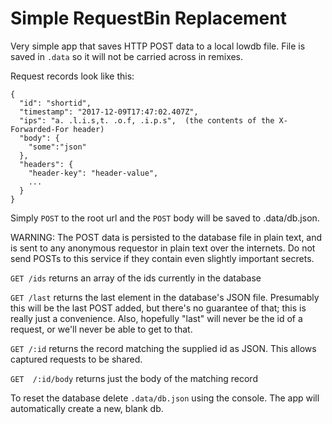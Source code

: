 Simple RequestBin Replacement
=============================

Very simple app that saves HTTP POST data to a local lowdb file. File is saved in `.data` so it will not be carried across in remixes.

Request records look like this:
```
{
  "id": "shortid",
  "timestamp": "2017-12-09T17:47:02.407Z",
  "ips": "a. .l.i.s,t. .o.f, .i.p.s",  (the contents of the X-Forwarded-For header)
  "body": {
    "some":"json"
  },
  "headers": {
    "header-key": "header-value",
    ...
  }
}
```

Simply `POST` to the root url and the `POST` body will be saved to .data/db.json.

WARNING:
The POST data is persisted to the database file in plain text, and is sent to any anonymous requestor in plain text over the internets. Do not send POSTs to this service if they contain even slightly important secrets.

`GET /ids` returns an array of the ids currently in the database

`GET /last` returns the last element in the database's JSON file. Presumably this will be the last POST added, but there's no guarantee of that; this is really just a convenience. Also, hopefully "last" will never be the id of a request, or we'll never be able to get to that.

`GET /:id` returns the record matching the supplied id as JSON. This allows captured requests to be shared.

`GET  /:id/body` returns just the body of the matching record

To reset the database delete `.data/db.json` using the console. The app will automatically create a new, blank db.